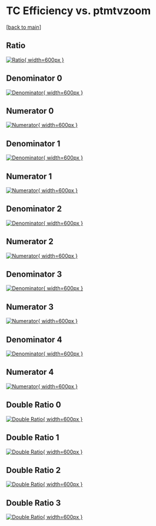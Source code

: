 # TC Efficiency vs. ptmtvzoom

[[back to main](./)]



## Ratio

[![Ratio](../mtv/var/TC_vtr_11_0_eff_ptmtvzoom.png){ width=600px }](../mtv/var/TC_vtr_11_0_eff_ptmtvzoom.pdf)

## Denominator 0

[![Denominator](../mtv/den/TC_vtr_11_0_eff_ptmtvzoom_den0.png){ width=600px }](../mtv/den/TC_vtr_11_0_eff_ptmtvzoom_den0.pdf)

## Numerator 0

[![Numerator](../mtv/num/TC_vtr_11_0_eff_ptmtvzoom_num0.png){ width=600px }](../mtv/num/TC_vtr_11_0_eff_ptmtvzoom_num0.pdf)

## Denominator 1

[![Denominator](../mtv/den/TC_vtr_11_0_eff_ptmtvzoom_den1.png){ width=600px }](../mtv/den/TC_vtr_11_0_eff_ptmtvzoom_den1.pdf)

## Numerator 1

[![Numerator](../mtv/num/TC_vtr_11_0_eff_ptmtvzoom_num1.png){ width=600px }](../mtv/num/TC_vtr_11_0_eff_ptmtvzoom_num1.pdf)

## Denominator 2

[![Denominator](../mtv/den/TC_vtr_11_0_eff_ptmtvzoom_den2.png){ width=600px }](../mtv/den/TC_vtr_11_0_eff_ptmtvzoom_den2.pdf)

## Numerator 2

[![Numerator](../mtv/num/TC_vtr_11_0_eff_ptmtvzoom_num2.png){ width=600px }](../mtv/num/TC_vtr_11_0_eff_ptmtvzoom_num2.pdf)

## Denominator 3

[![Denominator](../mtv/den/TC_vtr_11_0_eff_ptmtvzoom_den3.png){ width=600px }](../mtv/den/TC_vtr_11_0_eff_ptmtvzoom_den3.pdf)

## Numerator 3

[![Numerator](../mtv/num/TC_vtr_11_0_eff_ptmtvzoom_num3.png){ width=600px }](../mtv/num/TC_vtr_11_0_eff_ptmtvzoom_num3.pdf)

## Denominator 4

[![Denominator](../mtv/den/TC_vtr_11_0_eff_ptmtvzoom_den4.png){ width=600px }](../mtv/den/TC_vtr_11_0_eff_ptmtvzoom_den4.pdf)

## Numerator 4

[![Numerator](../mtv/num/TC_vtr_11_0_eff_ptmtvzoom_num4.png){ width=600px }](../mtv/num/TC_vtr_11_0_eff_ptmtvzoom_num4.pdf)

## Double Ratio 0

[![Double Ratio](../mtv/ratio/TC_vtr_11_0_eff_ptmtvzoom_ratio0.png){ width=600px }](../mtv/ratio/TC_vtr_11_0_eff_ptmtvzoom_ratio0.pdf)

## Double Ratio 1

[![Double Ratio](../mtv/ratio/TC_vtr_11_0_eff_ptmtvzoom_ratio1.png){ width=600px }](../mtv/ratio/TC_vtr_11_0_eff_ptmtvzoom_ratio1.pdf)

## Double Ratio 2

[![Double Ratio](../mtv/ratio/TC_vtr_11_0_eff_ptmtvzoom_ratio2.png){ width=600px }](../mtv/ratio/TC_vtr_11_0_eff_ptmtvzoom_ratio2.pdf)

## Double Ratio 3

[![Double Ratio](../mtv/ratio/TC_vtr_11_0_eff_ptmtvzoom_ratio3.png){ width=600px }](../mtv/ratio/TC_vtr_11_0_eff_ptmtvzoom_ratio3.pdf)

